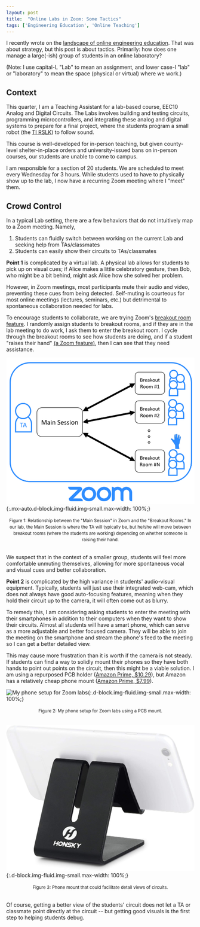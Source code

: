 ```yaml
---
layout: post
title:  "Online Labs in Zoom: Some Tactics"
tags: ['Engineering Education', 'Online Teaching']
---
```


I recently wrote on the [landscape of online engineering education](../../03/16/the-future-of-online-eng-edu.html). That was about strategy, but this post is about tactics. Primarily: how does one manage a large(-ish) group of students in an online laboratory?

(Note: I use capital-L "Lab" to mean an assignment, and lower case-l "lab" or "laboratory" to mean the space (physical or virtual) where we work.)

## Context

This quarter, I am a Teaching Assistant for a lab-based course, EEC10 Analog and Digital Circuits. The Labs involves building and testing circuits, programming microcontrollers, and integrating these analog and digital systems to prepare for a final project, where the students program a small robot (the [TI RSLK](https://university.ti.com/en/faculty/ti-robotics-system-learning-kit/ti-robotics-system-learning-kit)) to follow sound.

This course is well-developed for in-person teaching, but given county-level shelter-in-place orders and university-issued bans on in-person courses, our students are unable to come to campus.

I am responsible for a section of 20 students. We are scheduled to meet every Wednesday for 3 hours. While students used to have to physically show up to the lab, I now have a recurring Zoom meeting where I "meet" them.

## Crowd Control

In a typical Lab setting, there are a few behaviors that do not intuitively map to a Zoom meeting. Namely,
1. Students can fluidly switch between working on the current Lab and seeking help from TAs/classmates
2. Students can easily show their circuits to TAs/classmates

**Point 1** is complicated by a virtual lab. A physical lab allows for students to pick up on visual cues; if Alice makes a little celebratory gesture, then Bob, who might be a bit behind, might ask Alice how she solved her problem.

However, in Zoom meetings, most participants mute their audio and video, preventing these cues from being detected. Self-muting is courteous for most online meetings (lectures, seminars, etc.) but detrimental to spontaneous collaboration needed for labs. 

To encourage students to collaborate, we are trying Zoom's [breakout room feature](https://support.zoom.us/hc/en-us/articles/206476313-Managing-Breakout-Rooms). I randomly assign students to breakout rooms, and if they are in the lab meeting to do work, I ask them to enter the breakout room. I cycle through the breakout rooms to see how students are doing, and if a student "raises their hand" [(a Zoom feature)](https://support.zoom.us/hc/en-us/articles/205566129-Raise-Hand-In-Webinar), then I can see that they need assistance.

![Main room/breakout room workflow][zoom]{:.mx-auto.d-block.img-fluid.img-small.max-width: 100%;}
<center>
<small>Figure 1: Relationship between the "Main Session" in Zoom and the "Breakout Rooms." In our lab, the Main Session is where the TA will typically be, but he/she will move between breakout rooms (where the students are working) depending on whether someone is raising their hand.</small></center><br>

We suspect that in the context of a smaller group, students will feel more comfortable unmuting themselves, allowing for more spontaneous vocal and visual cues and better collaboration.

**Point 2** is complicated by the high variance in students' audio-visual equipment. Typically, students will just use their integrated web-cam, which does not always have good auto-focusing features, meaning when they hold their circuit up to the camera, it will often come out as blurry.

To remedy this, I am considering asking students to enter the meeting with their smartphones in addition to their computers when they want to show their circuits. Almost all students will have a smart phone, which can serve as a more adjustable and better focused camera. They will be able to join the meeting on the smartphone and stream the phone's feed to the meeting so I can get a better detailed view.

This may cause more frustration than it is worth if the camera is not steady. If students can find a way to solidly mount their phones so they have both hands to point out points on the circuit, then this might be a viable solution. I am using a repurposed PCB holder ([Amazon Prime, $10.29](https://www.amazon.com/Adjustable-Soldering-Rotisserie-spring-clamp-rotation-lock/dp/B01709B0PW)), but Amazon has a relatively cheap phone mount ([Amazon Prime, $7.99](https://www.amazon.com/Honsky-Portable-Universal-Cellphone-Smartphone/dp/B00REG88C0?ref_=fsclp_pl_dp_9)).

![My phone setup for Zoom labs][phone]{:.d-block.img-fluid.img-small.max-width: 100%;}
<center>
<small>Figure 2: My phone setup for Zoom labs using a PCB mount.</small></center><br>

![Amazon option][mount]{:.d-block.img-fluid.img-small.max-width: 100%;}
<center>
<small>Figure 3: Phone mount that could facilitate detail views of circuits.</small></center><br>

Of course, getting a better view of the students' circuit does not let a TA or classmate point directly at the circuit -- but getting good visuals is the first step to helping students debug.

[zoom]: /images/blog/2020/04/01/zoom-breakout.PNG
[phone]: /images/blog/2020/04/01/phone-setup.JPG
[mount]: /images/blog/2020/04/01/mount.JPG